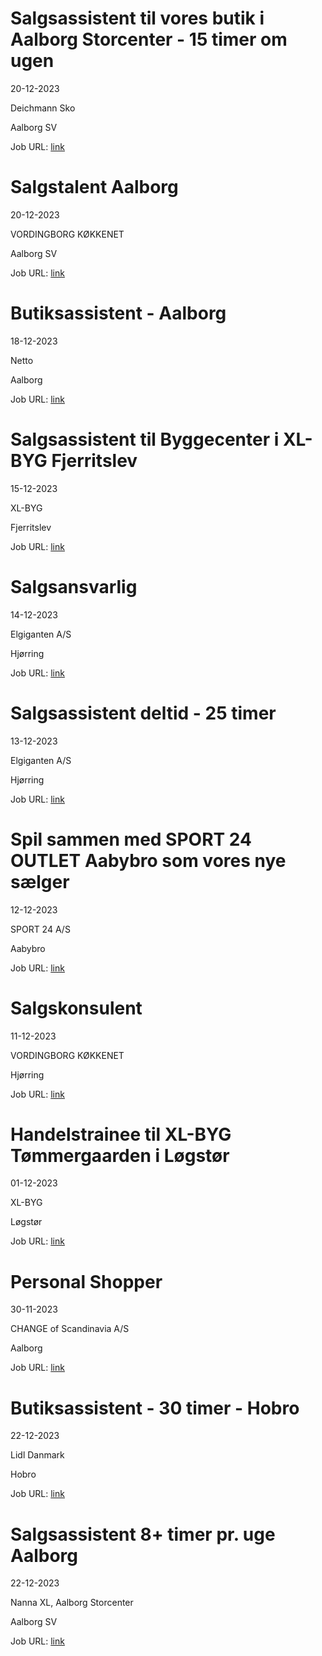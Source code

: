 # Salgsassistent til vores butik i Aalborg Storcenter - 15 timer om ugen
20-12-2023

Deichmann Sko

Aalborg SV

Job URL: [link](https://www.deichmann-jobs.dk/job/?rmpage=job&rmjob=1034&rmlang=DK)


# Salgstalent Aalborg
20-12-2023

VORDINGBORG KØKKENET

Aalborg SV

Job URL: [link](https://app.jobmatchprofile.com/gxcdrk/vordingborg-kokkenet-as/a3xaf2/salgstalent-aalborg)


# Butiksassistent - Aalborg
18-12-2023

Netto

Aalborg

Job URL: [link](https://sallinggroup.com/job/ledige-stillinger/5f730e93-ff2d-4fe3-90d0-fa6505dca485)


# Salgsassistent til Byggecenter i XL-BYG Fjerritslev
15-12-2023

XL-BYG

Fjerritslev

Job URL: [link](https://app.elvium.com/da/positions/24259/job_posting?referer_host=www.jobindex.dk)


# Salgsansvarlig
14-12-2023

Elgiganten A/S

Hjørring

Job URL: [link](https://candidate.hr-manager.net/ApplicationInit.aspx?cid=1548&ProjectId=162265&DepartmentId=19468&MediaId=4619)


# Salgsassistent deltid - 25 timer
13-12-2023

Elgiganten A/S

Hjørring

Job URL: [link](https://candidate.hr-manager.net/ApplicationInit.aspx?cid=1548&ProjectId=161674&DepartmentId=19468&MediaId=4619)


# Spil sammen med SPORT 24 OUTLET Aabybro som vores nye sælger
12-12-2023

SPORT 24 A/S

Aabybro

Job URL: [link](https://app.elvium.com/da/positions/24108/job_posting?referer_host=www.jobindex.dk)


# Salgskonsulent
11-12-2023

VORDINGBORG KØKKENET

Hjørring

Job URL: [link](https://app.jobmatchprofile.com/gxcdrk/vordingborg-kokkenet-as/adrpkc/salgskonsulent-hjorring)


# Handelstrainee til XL-BYG Tømmergaarden i Løgstør
01-12-2023

XL-BYG

Løgstør

Job URL: [link](https://app.elvium.com/da/positions/24022/job_posting?referer_host=www.jobindex.dk)


# Personal Shopper
30-11-2023

CHANGE of Scandinavia A/S

Aalborg

Job URL: [link](https://candidate.hr-manager.net/ApplicationInit.aspx?cid=1178&ProjectId=145740&DepartmentId=18982&MediaId=59)


# Butiksassistent - 30 timer - Hobro
22-12-2023

Lidl Danmark

Hobro

Job URL: [link](https://karriere.lidl.dk/ledige-stillinger/butiksassistent-30-timer-hobro-345340)


# Salgsassistent 8+ timer pr. uge Aalborg
22-12-2023

Nanna XL, Aalborg Storcenter

Aalborg SV

Job URL: [link](https://www.jobindex.dk/jobannonce/r12177087/salgsassistent-8-timer-pr-uge-aalborg)


